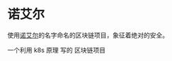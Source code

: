 # 诺艾尔
使用[诺艾尔](https://ys.mihoyo.com/main/character/mondstadt?char=10)的名字命名的区块链项目，象征着绝对的安全。

一个利用 k8s 原理 写的 区块链项目
